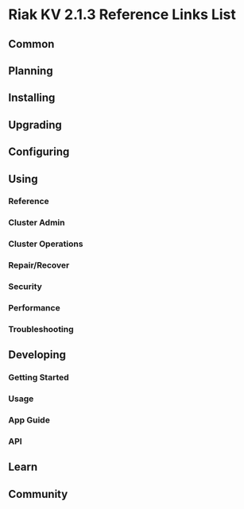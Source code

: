 
# Riak KV 2.1.3 Reference Links List

## Common

[downloads]: {{<baseurl>}}riak/kv/2.2.3/downloads/
[install index]: {{<baseurl>}}riak/kv/2.2.3/setup/installing
[upgrade index]: {{<baseurl>}}riak/kv/2.2.3/upgrading
[plan index]: {{<baseurl>}}riak/kv/2.2.3/planning
[config index]: {{<baseurl>}}riak/kv/2.1.3/using/configuring/
[config reference]: {{<baseurl>}}riak/kv/2.2.3/configuring/reference/
[manage index]: {{<baseurl>}}riak/kv/2.2.3/using/managing
[performance index]: {{<baseurl>}}riak/kv/2.2.3/using/performance
[glossary vnode]: {{<baseurl>}}riak/kv/2.2.3/learn/glossary/#vnode
[contact basho]: http://basho.com/contact/

## Planning

[plan index]: {{<baseurl>}}riak/kv/2.2.3/setup/planning
[plan start]: {{<baseurl>}}riak/kv/2.2.3/setup/planning/start
[plan backend]: {{<baseurl>}}riak/kv/2.2.3/setup/planning/backend
[plan backend bitcask]: {{<baseurl>}}riak/kv/2.2.3/setup/planning/backend/bitcask
[plan backend leveldb]: {{<baseurl>}}riak/kv/2.2.3/setup/planning/backend/leveldb
[plan backend memory]: {{<baseurl>}}riak/kv/2.2.3/setup/planning/backend/memory
[plan backend multi]: {{<baseurl>}}riak/kv/2.2.3/setup/planning/backend/multi
[plan cluster capacity]: {{<baseurl>}}riak/kv/2.2.3/setup/planning/cluster-capacity
[plan bitcask capacity]: {{<baseurl>}}riak/kv/2.2.3/setup/planning/bitcask-capacity-calc
[plan best practices]: {{<baseurl>}}riak/kv/2.2.3/setup/planning/best-practices
[plan future]: {{<baseurl>}}riak/kv/2.2.3/setup/planning/future

## Installing

[install index]: {{<baseurl>}}riak/kv/2.2.3/setup/installing
[install aws]: {{<baseurl>}}riak/kv/2.2.3/setup/installing/amazon-web-services
[install debian & ubuntu]: {{<baseurl>}}riak/kv/2.2.3/setup/installing/debian-ubuntu
[install freebsd]: {{<baseurl>}}riak/kv/2.2.3/setup/installing/freebsd
[install mac osx]: {{<baseurl>}}riak/kv/2.2.3/setup/installing/mac-osx
[install rhel & centos]: {{<baseurl>}}riak/kv/2.2.3/setup/installing/rhel-centos
[install smartos]: {{<baseurl>}}riak/kv/2.2.3/setup/installing/smartos
[install solaris]: {{<baseurl>}}riak/kv/2.2.3/setup/installing/solaris
[install suse]: {{<baseurl>}}riak/kv/2.2.3/setup/installing/suse
[install windows azure]: {{<baseurl>}}riak/kv/2.2.3/setup/installing/windows-azure

[install source index]: {{<baseurl>}}riak/kv/2.2.3/setup/installing/source
[install source erlang]: {{<baseurl>}}riak/kv/2.2.3/setup/installing/source/erlang
[install source jvm]: {{<baseurl>}}riak/kv/2.2.3/setup/installing/source/jvm

[install verify]: {{<baseurl>}}riak/kv/2.2.3/setup/installing/verify

## Upgrading

[upgrade index]: {{<baseurl>}}riak/kv/2.2.3/setup/upgrading
[upgrade checklist]: {{<baseurl>}}riak/kv/2.2.3/setup/upgrading/checklist
[upgrade version]: {{<baseurl>}}riak/kv/2.2.3/setup/upgrading/version
[upgrade cluster]: {{<baseurl>}}riak/kv/2.2.3/setup/upgrading/cluster
[upgrade mdc]: {{<baseurl>}}riak/kv/2.2.3/setup/upgrading/multi-datacenter
[upgrade downgrade]: {{<baseurl>}}riak/kv/2.2.3/setup/downgrade

## Configuring

[config index]: {{<baseurl>}}riak/kv/2.2.3/configuring
[config basic]: {{<baseurl>}}riak/kv/2.2.3/configuring/basic
[config backend]: {{<baseurl>}}riak/kv/2.2.3/configuring/backend
[config manage]: {{<baseurl>}}riak/kv/2.2.3/configuring/managing
[config reference]: {{<baseurl>}}riak/kv/2.2.3/configuring/reference/
[config strong consistency]: {{<baseurl>}}riak/kv/2.2.3/configuring/strong-consistency
[config load balance]: {{<baseurl>}}riak/kv/2.2.3/configuring/load-balancing-proxy
[config mapreduce]: {{<baseurl>}}riak/kv/2.2.3/configuring/mapreduce
[config search]: {{<baseurl>}}riak/kv/2.2.3/configuring/search/

[config v3 mdc]: {{<baseurl>}}riak/kv/2.2.3/configuring/v3-multi-datacenter
[config v3 nat]: {{<baseurl>}}riak/kv/2.2.3/configuring/v3-multi-datacenter/nat
[config v3 quickstart]: {{<baseurl>}}riak/kv/2.2.3/configuring/v3-multi-datacenter/quick-start
[config v3 ssl]: {{<baseurl>}}riak/kv/2.2.3/configuring/v3-multi-datacenter/ssl

[config v2 mdc]: {{<baseurl>}}riak/kv/2.2.3/configuring/v2-multi-datacenter
[config v2 nat]: {{<baseurl>}}riak/kv/2.2.3/configuring/v2-multi-datacenter/nat
[config v2 quickstart]: {{<baseurl>}}riak/kv/2.2.3/configuring/v2-multi-datacenter/quick-start
[config v2 ssl]: {{<baseurl>}}riak/kv/2.2.3/configuring/v2-multi-datacenter/ssl

## Using

[use index]: {{<baseurl>}}riak/kv/2.2.3/using/
[use admin commands]: {{<baseurl>}}riak/kv/2.2.3/using/cluster-admin-commands
[use running cluster]: {{<baseurl>}}riak/kv/2.2.3/using/running-a-cluster

### Reference

[use ref custom code]: {{<baseurl>}}riak/kv/2.2.3/using/reference/custom-code
[use ref handoff]: {{<baseurl>}}riak/kv/2.2.3/using/reference/handoff
[use ref monitoring]: {{<baseurl>}}riak/kv/2.2.3/using/reference/statistics-monitoring
[use ref search]: {{<baseurl>}}riak/kv/2.2.3/using/reference/search
[use ref 2i]: {{<baseurl>}}riak/kv/2.2.3/using/reference/secondary-indexes
[use ref snmp]: {{<baseurl>}}riak/kv/2.2.3/using/reference/snmp
[use ref strong consistency]: {{<baseurl>}}riak/kv/2.2.3/using/reference/strong-consistency
[use ref jmx]: {{<baseurl>}}riak/kv/2.2.3/using/reference/jmx
[use ref obj del]: {{<baseurl>}}riak/kv/2.2.3/using/reference/object-deletion/
[use ref v3 mdc]: {{<baseurl>}}riak/kv/2.2.3/using/reference/v3-multi-datacenter
[use ref v2 mdc]: {{<baseurl>}}riak/kv/2.2.3/using/reference/v2-multi-datacenter

### Cluster Admin

[use admin index]: {{<baseurl>}}riak/kv/2.2.3/using/admin/
[use admin commands]: {{<baseurl>}}riak/kv/2.2.3/using/admin/commands/
[use admin riak cli]: {{<baseurl>}}riak/kv/2.2.3/using/admin/riak-cli/
[use admin riak-admin]: {{<baseurl>}}riak/kv/2.2.3/using/admin/riak-admin/
[use admin riak control]: {{<baseurl>}}riak/kv/2.2.3/using/admin/riak-control/

### Cluster Operations

[cluster ops add remove node]: {{<baseurl>}}riak/kv/2.2.3/using/cluster-operations/adding-removing-nodes
[cluster ops inspect node]: {{<baseurl>}}riak/kv/2.2.3/using/cluster-operations/inspecting-node
[cluster ops change info]: {{<baseurl>}}riak/kv/2.2.3/using/cluster-operations/changing-cluster-info
[cluster ops load balance]: {{<baseurl>}}riak/kv/2.2.3/configuring/load-balancing-proxy
[cluster ops bucket types]: {{<baseurl>}}riak/kv/2.2.3/using/cluster-operations/bucket-types
[cluster ops handoff]: {{<baseurl>}}riak/kv/2.2.3/using/cluster-operations/handoff
[cluster ops log]: {{<baseurl>}}riak/kv/2.2.3/using/cluster-operations/logging
[cluster ops obj del]: {{<baseurl>}}riak/kv/2.2.3/using/reference/object-deletion
[cluster ops backup]: {{<baseurl>}}riak/kv/2.2.3/using/cluster-operations/backing-up
[cluster ops mdc]: {{<baseurl>}}riak/kv/2.2.3/using/cluster-operations/v3-multi-datacenter
[cluster ops strong consistency]: {{<baseurl>}}riak/kv/2.2.3/using/cluster-operations/strong-consistency
[cluster ops 2i]: {{<baseurl>}}riak/kv/2.2.3/using/reference/secondary-indexes
[cluster ops v3 mdc]: {{<baseurl>}}riak/kv/2.2.3/using/cluster-operations/v3-multi-datacenter
[cluster ops v2 mdc]: {{<baseurl>}}riak/kv/2.2.3/using/cluster-operations/v2-multi-datacenter

### Repair/Recover

[repair recover index]: {{<baseurl>}}riak/kv/2.2.3/using/repair-recovery
[repair recover index]: {{<baseurl>}}riak/kv/2.2.3/using/repair-recovery/failure-recovery/

### Security

[security index]: {{<baseurl>}}riak/kv/2.2.3/using/security/
[security basics]: {{<baseurl>}}riak/kv/2.2.3/using/security/basics
[security managing]: {{<baseurl>}}riak/kv/2.2.3/using/security/managing-sources/

### Performance

[perf index]: {{<baseurl>}}riak/kv/2.2.3/using/performance/
[perf benchmark]: {{<baseurl>}}riak/kv/2.2.3/using/performance/benchmarking
[perf open files]: {{<baseurl>}}riak/kv/2.2.3/using/performance/open-files-limit/
[perf erlang]: {{<baseurl>}}riak/kv/2.2.3/using/performance/erlang
[perf aws]: {{<baseurl>}}riak/kv/2.2.3/using/performance/amazon-web-services
[perf latency checklist]: {{<baseurl>}}riak/kv/2.2.3/using/performance/latency-reduction

### Troubleshooting

[troubleshoot http]: {{<baseurl>}}riak/kv/2.2.3/using/troubleshooting/http-204

## Developing

[dev index]: {{<baseurl>}}riak/kv/2.2.3/developing
[dev client libraries]: {{<baseurl>}}riak/kv/2.2.3/developing/client-libraries
[dev data model]: {{<baseurl>}}riak/kv/2.2.3/developing/data-modeling
[dev data types]: {{<baseurl>}}riak/kv/2.2.3/developing/data-types
[dev kv model]: {{<baseurl>}}riak/kv/2.2.3/developing/key-value-modeling

### Getting Started

[getting started]: {{<baseurl>}}riak/kv/2.2.3/developing/getting-started
[getting started java]: {{<baseurl>}}riak/kv/2.2.3/developing/getting-started/java
[getting started ruby]: {{<baseurl>}}riak/kv/2.2.3/developing/getting-started/ruby
[getting started python]: {{<baseurl>}}riak/kv/2.2.3/developing/getting-started/python
[getting started php]: {{<baseurl>}}riak/kv/2.2.3/developing/getting-started/php
[getting started csharp]: {{<baseurl>}}riak/kv/2.2.3/developing/getting-started/csharp
[getting started nodejs]: {{<baseurl>}}riak/kv/2.2.3/developing/getting-started/nodejs
[getting started erlang]: {{<baseurl>}}riak/kv/2.2.3/developing/getting-started/erlang
[getting started golang]: {{<baseurl>}}riak/kv/2.2.3/developing/getting-started/golang

[obj model java]: {{<baseurl>}}riak/kv/2.2.3/developing/getting-started/java/object-modeling
[obj model ruby]: {{<baseurl>}}riak/kv/2.2.3/developing/getting-started/ruby/object-modeling
[obj model python]: {{<baseurl>}}riak/kv/2.2.3/developing/getting-started/python/object-modeling
[obj model csharp]: {{<baseurl>}}riak/kv/2.2.3/developing/getting-started/csharp/object-modeling
[obj model nodejs]: {{<baseurl>}}riak/kv/2.2.3/developing/getting-started/nodejs/object-modeling
[obj model erlang]: {{<baseurl>}}riak/kv/2.2.3/developing/getting-started/erlang/object-modeling
[obj model golang]: {{<baseurl>}}riak/kv/2.2.3/developing/getting-started/golang/object-modeling

### Usage

[usage index]: {{<baseurl>}}riak/kv/2.2.3/developing/usage
[usage bucket types]: {{<baseurl>}}riak/kv/2.2.3/developing/usage/bucket-types
[usage commit hooks]: {{<baseurl>}}riak/kv/2.2.3/developing/usage/commit-hooks
[usage conflict resolution]: {{<baseurl>}}riak/kv/2.2.3/developing/usage/conflict-resolution
[usage content types]: {{<baseurl>}}riak/kv/2.2.3/developing/usage/content-types
[usage create objects]: {{<baseurl>}}riak/kv/2.2.3/developing/usage/creating-objects
[usage custom extractors]: {{<baseurl>}}riak/kv/2.2.3/developing/usage/custom-extractors
[usage delete objects]: {{<baseurl>}}riak/kv/2.2.3/developing/usage/deleting-objects
[usage mapreduce]: {{<baseurl>}}riak/kv/2.2.3/developing/usage/mapreduce
[usage search]: {{<baseurl>}}riak/kv/2.2.3/developing/usage/search
[usage search schema]: {{<baseurl>}}riak/kv/2.2.3/developing/usage/search-schemas
[usage search data types]: {{<baseurl>}}riak/kv/2.2.3/developing/usage/searching-data-types
[usage 2i]: {{<baseurl>}}riak/kv/2.2.3/developing/usage/secondary-indexes
[usage update objects]: {{<baseurl>}}riak/kv/2.2.3/developing/usage/updating-objects

### App Guide

[apps mapreduce]: {{<baseurl>}}riak/kv/2.2.3/developing/app-guide/advanced-mapreduce
[apps replication properties]: {{<baseurl>}}riak/kv/2.2.3/developing/app-guide/replication-properties
[apps strong consistency]: {{<baseurl>}}riak/kv/2.2.3/developing/app-guide/strong-consistency

### API

[dev api backend]: {{<baseurl>}}riak/kv/2.2.3/developing/api/backend
[dev api http]: {{<baseurl>}}riak/kv/2.2.3/developing/api/http
[dev api http status]: {{<baseurl>}}riak/kv/2.2.3/developing/api/http/status
[dev api pbc]: {{<baseurl>}}riak/kv/2.2.3/developing/api/protocol-buffers/

## Learn

[learn new nosql]: {{<baseurl>}}riak/kv/learn/new-to-nosql
[learn use cases]: {{<baseurl>}}riak/kv/learn/use-cases
[learn why riak]: {{<baseurl>}}riak/kv/learn/why-riak-kv

[glossary]: {{<baseurl>}}riak/kv/2.2.3/learn/glossary/
[glossary aae]: {{<baseurl>}}riak/kv/2.2.3/learn/glossary/#active-anti-entropy-aae
[glossary read rep]: {{<baseurl>}}riak/kv/2.2.3/learn/glossary/#read-repair
[glossary vnode]: {{<baseurl>}}riak/kv/2.2.3/learn/glossary/#vnode

[concept aae]: {{<baseurl>}}riak/kv/2.2.3/learn/concepts/active-anti-entropy/
[concept buckets]: {{<baseurl>}}riak/kv/2.2.3/learn/concepts/buckets
[concept cap neg]: {{<baseurl>}}riak/kv/2.2.3/learn/concepts/capability-negotiation
[concept causal context]: {{<baseurl>}}riak/kv/2.2.3/learn/concepts/causal-context
[concept clusters]: {{<baseurl>}}riak/kv/2.2.3/learn/concepts/clusters/
[concept crdts]: {{<baseurl>}}riak/kv/2.2.3/learn/concepts/crdts
[concept eventual consistency]: {{<baseurl>}}riak/kv/2.2.3/learn/concepts/eventual-consistency
[concept keys objects]: {{<baseurl>}}riak/kv/2.2.3/learn/concepts/keys-and-objects
[concept replication]: {{<baseurl>}}riak/kv/2.2.3/learn/concepts/replication
[concept strong consistency]: {{<baseurl>}}riak/kv/2.2.3/using/reference/strong-consistency
[concept vnodes]: {{<baseurl>}}riak/kv/2.2.3/learn/concepts/vnodes

## Community

[community]: {{<baseurl>}}community
[community projects]: {{<baseurl>}}community/projects
[reporting bugs]: {{<baseurl>}}community/reporting-bugs
[taishi]: {{<baseurl>}}community/taishi

